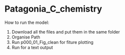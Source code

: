 # Patagonia_C_chemistry

How to run the model:
1. Download all the files and put them in the same folder
2. Organise Path
3. Run p000_01_Fig_clean for fiture plotting
4. Run for a text output
